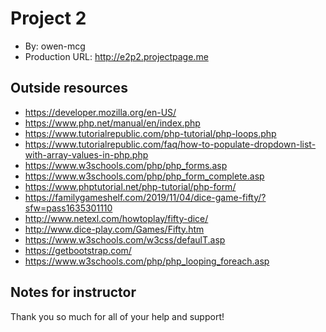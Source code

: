 # Project 2

- By: owen-mcg
- Production URL: <http://e2p2.projectpage.me>

## Outside resources

- <https://developer.mozilla.org/en-US/>
- <https://www.php.net/manual/en/index.php>
- <https://www.tutorialrepublic.com/php-tutorial/php-loops.php>
- <https://www.tutorialrepublic.com/faq/how-to-populate-dropdown-list-with-array-values-in-php.php>
- <https://www.w3schools.com/php/php_forms.asp>
- <https://www.w3schools.com/php/php_form_complete.asp>
- <https://www.phptutorial.net/php-tutorial/php-form/>
- <https://familygameshelf.com/2019/11/04/dice-game-fifty/?sfw=pass1635301110>
- <http://www.netexl.com/howtoplay/fifty-dice/>
- <http://www.dice-play.com/Games/Fifty.htm>
- <https://www.w3schools.com/w3css/defaulT.asp>
- <https://getbootstrap.com/>
- <https://www.w3schools.com/php/php_looping_foreach.asp>

## Notes for instructor

Thank you so much for all of your help and support!